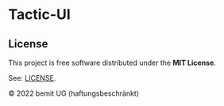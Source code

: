 # Tactic-UI

## License

This project is free software distributed under the **MIT License**.

See: [LICENSE](https://github.com/ui-schema/tactic-ui/blob/main/LICENSE).

© 2022 bemit UG (haftungsbeschränkt)
